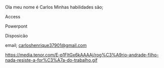 Ola meu nome é Carlos
Minhas habilidades são;


Access


Powerpont


Disposicão


email; carloshenrique37901@gmail.com



https://media.tenor.com/E-p1FltGx6kAAAAj/rog%C3%A9rio-andrade-filho-nada-resiste-a-for%C3%A7a-do-trabalho.gif
